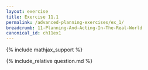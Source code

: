 ```yaml
---
layout: exercise
title: Exercise 11.1
permalink: /advanced-planning-exercises/ex_1/
breadcrumb: 11-Planning-And-Acting-In-The-Real-World
canonical_id: ch11ex1
---
```

{% include mathjax_support %}
<div id="hiddden">{% include_relative question.md %}</div>